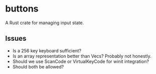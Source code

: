 buttons
===

A Rust crate for managing input state.


## Issues

-   Is a 256 key keyboard sufficient?
-   Is an array representation better than Vecs? Probably not honestly.
-   Should we use ScanCode or VirtualKeyCode for winit integration?
-   Should both be allowed?
